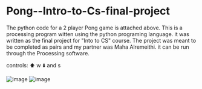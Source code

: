 # Pong--Intro-to-Cs-final-project
The python code for a 2 player Pong game is attached above.
This is a processing program witten using the python programing language. it was written as the final project for "Into to CS" course. The project was meant to be completed as pairs and my partner was Maha Alremeithi.
it can be run through the Processing software.

controls:
⬆️       w
⬇️  and  s

![image](https://user-images.githubusercontent.com/83579909/121716117-b3a79c00-caf0-11eb-847b-95d81df325e0.png)
![image](https://user-images.githubusercontent.com/83579909/121716250-da65d280-caf0-11eb-94e2-f9e165108729.png)

